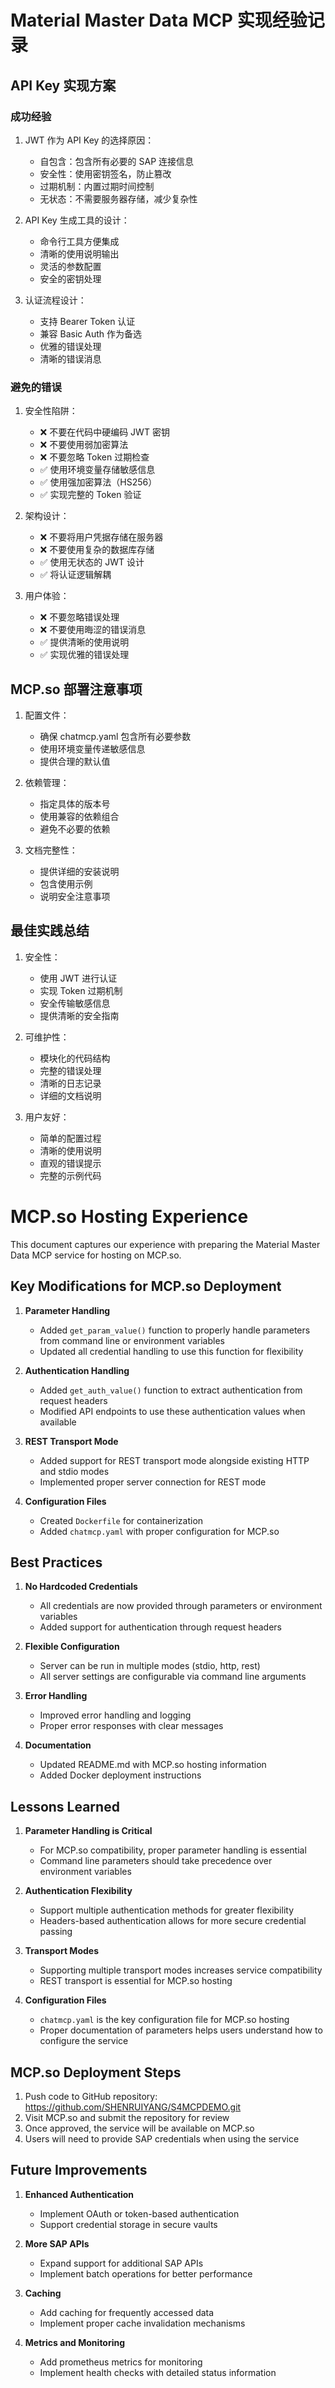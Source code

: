 # Material Master Data MCP 实现经验记录

## API Key 实现方案

### 成功经验

1. JWT 作为 API Key 的选择原因：
   - 自包含：包含所有必要的 SAP 连接信息
   - 安全性：使用密钥签名，防止篡改
   - 过期机制：内置过期时间控制
   - 无状态：不需要服务器存储，减少复杂性

2. API Key 生成工具的设计：
   - 命令行工具方便集成
   - 清晰的使用说明输出
   - 灵活的参数配置
   - 安全的密钥处理

3. 认证流程设计：
   - 支持 Bearer Token 认证
   - 兼容 Basic Auth 作为备选
   - 优雅的错误处理
   - 清晰的错误消息

### 避免的错误

1. 安全性陷阱：
   - ❌ 不要在代码中硬编码 JWT 密钥
   - ❌ 不要使用弱加密算法
   - ❌ 不要忽略 Token 过期检查
   - ✅ 使用环境变量存储敏感信息
   - ✅ 使用强加密算法（HS256）
   - ✅ 实现完整的 Token 验证

2. 架构设计：
   - ❌ 不要将用户凭据存储在服务器
   - ❌ 不要使用复杂的数据库存储
   - ✅ 使用无状态的 JWT 设计
   - ✅ 将认证逻辑解耦

3. 用户体验：
   - ❌ 不要忽略错误处理
   - ❌ 不要使用晦涩的错误消息
   - ✅ 提供清晰的使用说明
   - ✅ 实现优雅的错误处理

## MCP.so 部署注意事项

1. 配置文件：
   - 确保 chatmcp.yaml 包含所有必要参数
   - 使用环境变量传递敏感信息
   - 提供合理的默认值

2. 依赖管理：
   - 指定具体的版本号
   - 使用兼容的依赖组合
   - 避免不必要的依赖

3. 文档完整性：
   - 提供详细的安装说明
   - 包含使用示例
   - 说明安全注意事项

## 最佳实践总结

1. 安全性：
   - 使用 JWT 进行认证
   - 实现 Token 过期机制
   - 安全传输敏感信息
   - 提供清晰的安全指南

2. 可维护性：
   - 模块化的代码结构
   - 完整的错误处理
   - 清晰的日志记录
   - 详细的文档说明

3. 用户友好：
   - 简单的配置过程
   - 清晰的使用说明
   - 直观的错误提示
   - 完整的示例代码

# MCP.so Hosting Experience

This document captures our experience with preparing the Material Master Data MCP service for hosting on MCP.so.

## Key Modifications for MCP.so Deployment

1. **Parameter Handling**
   - Added `get_param_value()` function to properly handle parameters from command line or environment variables
   - Updated all credential handling to use this function for flexibility

2. **Authentication Handling**
   - Added `get_auth_value()` function to extract authentication from request headers
   - Modified API endpoints to use these authentication values when available

3. **REST Transport Mode**
   - Added support for REST transport mode alongside existing HTTP and stdio modes
   - Implemented proper server connection for REST mode

4. **Configuration Files**
   - Created `Dockerfile` for containerization
   - Added `chatmcp.yaml` with proper configuration for MCP.so

## Best Practices

1. **No Hardcoded Credentials**
   - All credentials are now provided through parameters or environment variables
   - Added support for authentication through request headers

2. **Flexible Configuration**
   - Server can be run in multiple modes (stdio, http, rest)
   - All server settings are configurable via command line arguments

3. **Error Handling**
   - Improved error handling and logging
   - Proper error responses with clear messages

4. **Documentation**
   - Updated README.md with MCP.so hosting information
   - Added Docker deployment instructions

## Lessons Learned

1. **Parameter Handling is Critical**
   - For MCP.so compatibility, proper parameter handling is essential
   - Command line parameters should take precedence over environment variables

2. **Authentication Flexibility**
   - Support multiple authentication methods for greater flexibility
   - Headers-based authentication allows for more secure credential passing

3. **Transport Modes**
   - Supporting multiple transport modes increases service compatibility
   - REST transport is essential for MCP.so hosting

4. **Configuration Files**
   - `chatmcp.yaml` is the key configuration file for MCP.so hosting
   - Proper documentation of parameters helps users understand how to configure the service

## MCP.so Deployment Steps

1. Push code to GitHub repository: https://github.com/SHENRUIYANG/S4MCPDEMO.git
2. Visit MCP.so and submit the repository for review
3. Once approved, the service will be available on MCP.so
4. Users will need to provide SAP credentials when using the service

## Future Improvements

1. **Enhanced Authentication**
   - Implement OAuth or token-based authentication
   - Support credential storage in secure vaults

2. **More SAP APIs**
   - Expand support for additional SAP APIs
   - Implement batch operations for better performance

3. **Caching**
   - Add caching for frequently accessed data
   - Implement proper cache invalidation mechanisms

4. **Metrics and Monitoring**
   - Add prometheus metrics for monitoring
   - Implement health checks with detailed status information 